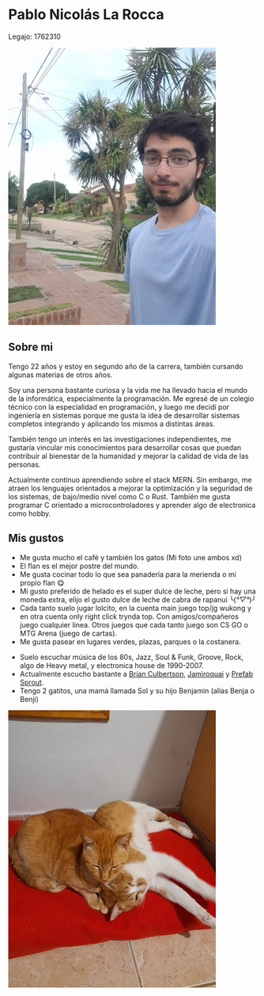 # Pablo Nicolás La Rocca

Legajo: 1762310

 ![Foto Pablo](foto_perfil_1.jpg)

## Sobre mi
Tengo 22 años y estoy en segundo año de la carrera, también cursando algunas materias de otros años.

Soy una persona bastante curiosa y la vida me ha llevado hacia el mundo de la informática, especialmente la programación. Me egresé de un colegio técnico con la especialidad en programación, y luego me decidí por ingeniería en sistemas porque me gusta la idea de desarrollar sistemas completos integrando y aplicando los mismos a distintas áreas.

También tengo un interés en las investigaciones independientes, me gustaría vincular mis conocimientos para desarrollar cosas que puedan contribuir al bienestar de la humanidad y mejorar la calidad de vida de las personas.

Actualmente continuo aprendiendo sobre el stack MERN. Sin embargo, me atraen los lenguajes orientados a mejorar la optimización y la seguridad de los sistemas, de bajo/medio nivel como C o Rust. También me gusta programar C orientado a microcontroladores y aprender algo de electronica como hobby.

## Mis gustos
- Me gusta mucho el café y también los gatos (Mi foto une ambos xd)
- El flan es el mejor postre del mundo.
- Me gusta cocinar todo lo que sea panadería para la merienda o mi propio flan 😋
- Mi gusto preferido de helado es el super dulce de leche, pero si hay una moneda extra, elijo el gusto dulce de leche de cabra de rapanui ╰(*°▽°*)╯
- Cada tanto suelo jugar lolcito, en la cuenta main juego top/jg wukong y en otra cuenta only right click trynda top. Con amigos/compañeros juego cualquier línea. Otros juegos que cada tanto juego son CS GO o MTG Arena (juego de cartas).
- Me gusta pasear en lugares verdes, plazas, parques o la costanera.
<!-- Suelo escuchar música de los [80s](https://www.youtube.com/watch?v=TzIOeSB9RaU), [Jazz](https://www.youtube.com/watch?v=CCw-vcq2n4k), [Soul & Funk](https://www.youtube.com/watch?v=jlYLJPTZeLA), [Groove](https://www.youtube.com/watch?v=k-ZazLdtDRI), [Rock](https://www.youtube.com/watch?v=yr6cwbDfaBU), [Heavy metal](https://www.youtube.com/watch?v=t-lZyv1hPGk&t=195s), y [electronica de 1990-2007](https://www.youtube.com/watch?v=-5rzNBz00Mo).
- Dejo un link en cada genero que los dirige a la banda/artista que mas suelo escuchar actualmente de ese genero :D
-->
- Suelo escuchar música de los 80s, Jazz, Soul & Funk, Groove, Rock, algo de Heavy metal, y electronica house de 1990-2007.
- Actualmente escucho bastante a [Brian Culbertson](https://www.youtube.com/watch?v=CCw-vcq2n4k), [Jamiroquai](https://www.youtube.com/watch?v=GJhT3R2QFwQ) y [Prefab Sprout](https://www.youtube.com/watch?v=2XoF6C_S05U).
- Tengo 2 gatitos, una mamá llamada Sol y su hijo Benjamin (alias Benja o Benji)

 ![Gatitos](gatitos.jpg)
